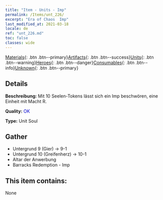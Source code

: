 ```yaml
---
title: "Item - Units - Imp"
permalink: /Items/unt_226/
excerpt: "Era of Chaos  Imp"
last_modified_at: 2021-03-18
locale: de
ref: "unt_226.md"
toc: false
classes: wide
---
```

 [Materials](/de/Items/){: .btn .btn--primary}[Artifacts](/de/Items/Artifacts/){: .btn .btn--success}[Units](/de/Items/Units/){: .btn .btn--warning}[Heroes](/de/Items/Heroes/){: .btn .btn--danger}[Consumables](/de/Items/Consumables/){: .btn .btn--info}[Unknown](/de/Items/Unknown/){: .btn .btn--primary}

## Details
 **Beschreibung:** Mit 10 Seelen-Tokens lässt sich ein Imp beschwören, eine Einheit mit Macht R.

 **Quality:** <span style="color: #0000CD">OK</span>

 **Type:** Unit Soul

## Gather

*    Untergrund 9 (Gier) -> 9-1 
*    Untergrund 10 (Greifenherz) -> 10-1 
*    Altar der Anwerbung 
*    Barracks Redemption - Imp 

## This item contains:

  None

